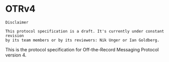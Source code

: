 # OTRv4


```
Disclaimer

This protocol specification is a draft. It's currently under constant revision
by its team members or by its reviewers: Nik Unger or Ian Goldberg.
```

This is the protocol specification for Off-the-Record Messaging
Protocol version 4.
